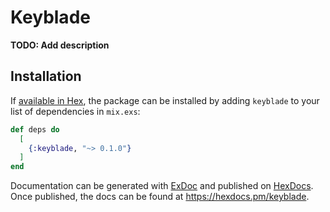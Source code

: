 # Keyblade

**TODO: Add description**

## Installation

If [available in Hex](https://hex.pm/docs/publish), the package can be installed
by adding `keyblade` to your list of dependencies in `mix.exs`:

```elixir
def deps do
  [
    {:keyblade, "~> 0.1.0"}
  ]
end
```

Documentation can be generated with [ExDoc](https://github.com/elixir-lang/ex_doc)
and published on [HexDocs](https://hexdocs.pm). Once published, the docs can
be found at <https://hexdocs.pm/keyblade>.

